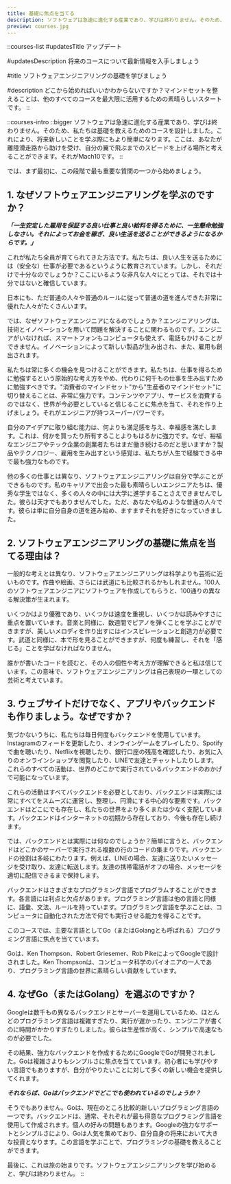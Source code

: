```yaml
---
title: 基礎に焦点を当てる
description: ソフトウェアは急速に進化する産業であり、学びは終わりません。そのため、私たちは基礎を教えるためのコースを設計しました。これにより、将来新しいことを学ぶ際にもより簡単になります。
preview: courses.jpg
---
```


::courses-list
#updatesTitle
アップデート

#updatesDescription
将来のコースについて最新情報を入手しましょう

#title
ソフトウェアエンジニアリングの基礎を学びましょう

#description
どこから始めればいいかわからないですか？マインドセットを整えることは、他のすべてのコースを最大限に活用するための素晴らしいスタートです。
::

::courses-intro
  ::bigger
    ソフトウェアは急速に進化する産業であり、学びは終わりません。そのため、私たちは基礎を教えるためのコースを設計しました。これにより、将来新しいことを学ぶ際にもより簡単になります。ここは、あなたが離陸滑走路から助けを受け、自分の翼で飛ぶまでのスピードを上げる場所と考えることができます。それがMach10です。
  ::

  では、まず最初に、この段階で最も重要な質問の一つから始めましょう。

  ## 1. なぜソフトウェアエンジニアリングを学ぶのですか？

  _**「一生安定した雇用を保証する良い仕事と良い給料を得るために、一生懸命勉強しなさい。それによってお金を稼ぎ、良い生活を送ることができるようになるからです。」**_

  これが私たち全員が育てられてきた方法です。私たちは、良い人生を送るためには（安全な）仕事が必要であるというように教育されています。しかし、それだけで十分なのでしょうか？ここにいるような非凡な人々にとっては、それでは十分ではないと確信しています。

  日本にも、ただ普通の人々や普通のルールに従って普通の道を進んできた非常に優れた人々がたくさんいます。

  では、なぜソフトウェアエンジニアになるのでしょうか？エンジニアリングは、技術とイノベーションを用いて問題を解決することに関わるものです。エンジニアがいなければ、スマートフォンもコンピュータも使えず、電話もかけることができません。イノベーションによって新しい製品が生み出され、また、雇用も創出されます。

  私たちは常に多くの機会を見つけることができます。私たちは、仕事を得るために勉強するという原始的な考え方をやめ、代わりに何千もの仕事を生み出すために勉強すべきです。"消費者のマインドセット"から"生産者のマインドセット"に切り替えることは、非常に強力です。コンテンツやアプリ、サービスを消費するのではなく、世界が今必要としていると信じることに焦点を当て、それを作り上げましょう。それがエンジニアが持つスーパーパワーです。

  自分のアイデアに取り組む能力は、何よりも満足感を与え、幸福感を満たします。これは、何かを買ったり所有することよりもはるかに強力です。なぜ、裕福なエンジニアやテック企業の創業者たちはまだ働き続けるのだと思いますか？製品やテクノロジー、雇用を生み出すという感覚は、私たちが人生で経験できる中で最も強力なものです。

  他の多くの仕事とは異なり、ソフトウェアエンジニアリングは自分で学ぶことができるものです。私のキャリアで出会った最も素晴らしいエンジニアたちは、優秀な学生ではなく、多くの人々の中には大学に進学することさえできませんでした。彼らは天才でもありませんでした。ただ、あなたや私のような普通の人々です。彼らは単に自分自身の道を進み始め、ますますそれを好きになっていきました。

  ## 2. ソフトウェアエンジニアリングの基礎に焦点を当てる理由は？

  一般的な考えとは異なり、ソフトウェアエンジニアリングは科学よりも芸術に近いものです。作曲や絵画、さらには武道にも比較されるかもしれません。100人のソフトウェアエンジニアにソフトウェアを作成してもらうと、100通りの異なる解決策が生まれます。

  いくつかはより優雅であり、いくつかは速度を重視し、いくつかは読みやすさに重点を置いています。音楽と同様に、数週間でピアノを弾くことを学ぶことができますが、美しいメロディを作り出すにはインスピレーションと創造力が必要です。武道と同様に、本で形を見ることができますが、何度も練習し、それを「感じる」ことを学ばなければなりません。

  誰かが書いたコードを読むと、その人の個性や考え方が理解できると私は信じています。この意味で、ソフトウェアエンジニアリングは自己表現の一環としての芸術と考えています。

  ## 3. ウェブサイトだけでなく、アプリやバックエンドも作りましょう。なぜですか？

  気づかないうちに、私たちは毎日何度もバックエンドを使用しています。Instagramのフィードを更新したり、オンラインゲームをプレイしたり、Spotifyで曲を聴いたり、Netflixを視聴したり、銀行口座の残高を確認したり、お気に入りのオンラインショップを閲覧したり、LINEで友達とチャットしたりします。これらのすべての活動は、世界のどこかで実行されているバックエンドのおかげで可能になっています。

  これらの活動はすべてバックエンドを必要としており、バックエンドは実際には常にすべてをスムーズに運営し、整理し、円滑にする中心的な要素です。バックエンドはどこにでも存在し、私たちの世界をより多くまたは少なく支配しています。バックエンドはインターネットの初期から存在しており、今後も存在し続けます。

  では、バックエンドとは実際には何なのでしょうか？簡単に言うと、バックエンドはどこかのサーバーで実行される複数の行のコードの集まりです。バックエンドの役割は多岐にわたります。例えば、LINEの場合、友達に送りたいメッセージを受け取り、友達に転送します。友達の携帯電話がオフの場合、メッセージを適切に配信できるまで保持します。

  バックエンドはさまざまなプログラミング言語でプログラムすることができます。各言語には利点と欠点があります。プログラミング言語は他の言語と同様に、語彙、文法、ルールを持っています。プログラミング言語を学ぶことは、コンピュータに自動化された方法で何でも実行させる能力を得ることです。

  このコースでは、主要な言語としてGo（またはGolangとも呼ばれる）プログラミング言語に焦点を当てています。

  Goは、Ken Thompson、Robert Griesemer、Rob PikeによってGoogleで設計されました。Ken Thompsonは、コンピュータ科学のパイオニアの一人であり、プログラミング言語の世界に素晴らしい貢献をしています。

  ## 4. なぜGo（またはGolang）を選ぶのですか？

  Googleは数千もの異なるバックエンドとサーバーを運用しているため、ほとんどのプログラミング言語は複雑すぎたり、実行が遅かったり、エンジニアが書くのに時間がかかりすぎたりしました。彼らは生産性が高く、シンプルで高速なものが必要でした。

  その結果、強力なバックエンドを作成するためにGoogleでGoが開発されました。Goは複雑さよりもシンプルさに焦点を当てています。初心者にも学びやすい言語でもありますが、自分がやりたいことに対して多くの新しい機会を提供してくれます。

  _**それならば、Goはバックエンドでどこでも使われているのでしょうか？**_

  そうでもありません。Goは、現在のところ比較的新しいプログラミング言語の一つです。バックエンドは、通常、それぞれが最も得意なプログラミング言語を使用して作成されます。個人の好みの問題もあります。Googleの強力なサポートとシンプルさにより、Goは人気を集めており、自分自身の将来において大きな投資となります。この言語を学ぶことで、プログラミングの基礎を教えることができます。

  最後に、これは旅の始まりです。ソフトウェアエンジニアリングを学び始めると、学びは終わりません。
::